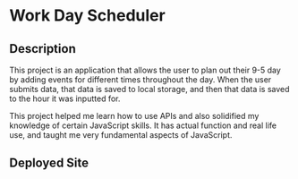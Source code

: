 # Work Day Scheduler

## Description

This project is an application that allows the user to plan out their 9-5 day by adding events for different times throughout the day. When the user submits data, that data is saved to local storage, and then that data is saved to the hour it was inputted for.

This project helped me learn how to use APIs and also solidified my knowledge of certain JavaScript skills. It has actual function and real life use, and taught me very fundamental aspects of JavaScript.

## Deployed Site

